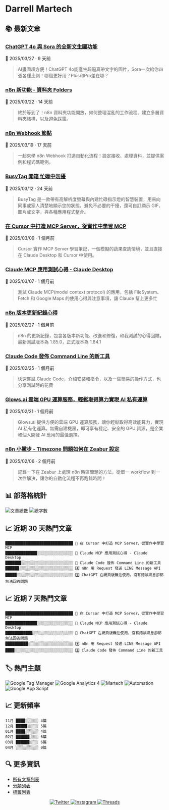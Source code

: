 # Darrell Martech

## 📚 最新文章

### [ChatGPT 4o 與 Sora 的全新文生圖功能](https://www.darrelltw.com/chatgpt-sora-create-image-with-text/?utm_source=github_readme&utm_medium=referral)
📅 2025/03/27 · 9 天前

> AI畫圖超方便！ChatGPT 4o能產生超逼真帶文字的圖片，Sora一次給你四張各種比例！哪個更好用？Plus和Pro差在哪？


### [n8n 新功能 - 資料夾 Folders](https://www.darrelltw.com/n8n-new-feature-folders/?utm_source=github_readme&utm_medium=referral)
📅 2025/03/22 · 14 天前

> 終於等到了！n8n 資料夾功能開放，如何整理混亂的工作流程、建立多層資料夾結構，以及避免踩雷。


### [n8n Webhook 節點](https://www.darrelltw.com/n8n-webhook/?utm_source=github_readme&utm_medium=referral)
📅 2025/03/19 · 17 天前

> 一起來學 n8n Webhook 打造自動化流程！設定接收、處理資料，並提供案例和程式碼範例。


### [BusyTag 開箱 忙碌中勿擾](https://www.darrelltw.com/unboxing-busytag/?utm_source=github_readme&utm_medium=referral)
📅 2025/03/12 · 24 天前

> BusyTag 是一款帶有高解析度螢幕與內建忙碌指示燈的智慧裝置，用來向同事或家人清楚地顯示您的狀態，避免不必要的干擾，還可自訂顯示 GIF、圖片或文字，與各種應用程式整合。


### [在 Cursor 中打造 MCP Server，從實作中學習 MCP](https://www.darrelltw.com/cursor-mcp-server-guide/?utm_source=github_readme&utm_medium=referral)
📅 2025/03/09 · 1 個月前

> Cursor 實作 MCP Server 學習筆記，一個模擬的蔬果查詢情境，並且直接在 Claude Desktop 和 Cursor 中使用。


### [Claude MCP 應用測試心得 - Claude Desktop](https://www.darrelltw.com/claude-desktop-new-mcp-features-review/?utm_source=github_readme&utm_medium=referral)
📅 2025/03/07 · 1 個月前

> 測試 Claude MCP(model context protocol) 的應用，包括 FileSystem、Fetch 和 Google Maps 的使用心得與注意事項，讓 Claude 幫上更多忙


### [n8n 版本更新紀錄心得](https://www.darrelltw.com/n8n-update-log/?utm_source=github_readme&utm_medium=referral)
📅 2025/02/27 · 1 個月前

> n8n 的更新記錄，包含各版本新功能、改進和修復，和我測試的心得回饋。最新測試版本為 1.85.0，正式版本為 1.84.1


### [Claude Code 發佈 Command Line 的新工具](https://www.darrelltw.com/claude-code-new-command-line-tool/?utm_source=github_readme&utm_medium=referral)
📅 2025/02/25 · 1 個月前

> 快速嘗試 Claude Code，介紹安裝和指令，以及一些簡易的操作方式，也分享測試時的花費


### [Glows.ai 雲端 GPU 運算服務，輕鬆取得算力實現 AI 私有運算](https://www.darrelltw.com/glows-ai-cloud-gpu-service/?utm_source=github_readme&utm_medium=referral)
📅 2025/02/21 · 1 個月前

> Glows.ai 提供方便的雲端 GPU 運算服務，讓你輕鬆取得高效能算力，實現 AI 私有化運算。無需自建機房，即可享有穩定、安全的 GPU 資源，是企業和個人開發 AI 應用的最佳選擇。


### [n8n 小撇步 - Timezone 問題如何在 Zeabur 設定](https://www.darrelltw.com/n8n-with-zeabur-timezone-issue/?utm_source=github_readme&utm_medium=referral)
📅 2025/02/06 · 2 個月前

> 記錄一下在 Zeabur 上處理 n8n 時區問題的方法，從單一 workflow 到一次性解決，讓你的自動化流程不再跑錯時間！


## 📊 部落格統計
![文章總數](https://img.shields.io/badge/文章總數-88-blue?style=flat-square)
![總字數](https://img.shields.io/badge/總字數-208059+-blue?style=flat-square)

## 📈 近期 30 天熱門文章
```text
██████████████████████████████ 🥇 在 Cursor 中打造 MCP Server，從實作中學習 MCP
██████████████░░░░░░░░░░░░░░░░ 🥈 Claude MCP 應用測試心得 - Claude Desktop
███████░░░░░░░░░░░░░░░░░░░░░░░ 🥉 Claude Code 發佈 Command Line 的新工具
██████░░░░░░░░░░░░░░░░░░░░░░░░ 4️⃣ n8n 用 Request 發送 LINE Message API
█████░░░░░░░░░░░░░░░░░░░░░░░░░ 5️⃣ ChatGPT 在網頁版無法使用，沒有錯誤訊息卻都無法回答問題
```

## 📈 近期 7 天熱門文章
```text
██████████████████████████████ 🥇 在 Cursor 中打造 MCP Server，從實作中學習 MCP
██████████████░░░░░░░░░░░░░░░░ 🥈 Claude MCP 應用測試心得 - Claude Desktop
████████████░░░░░░░░░░░░░░░░░░ 🥉 ChatGPT 在網頁版無法使用，沒有錯誤訊息卻都無法回答問題
██████████░░░░░░░░░░░░░░░░░░░░ 4️⃣ n8n 用 Request 發送 LINE Message API
████░░░░░░░░░░░░░░░░░░░░░░░░░░ 5️⃣ Claude Code 發佈 Command Line 的新工具
```

## 🏷️ 熱門主題
![Google Tag Manager](https://img.shields.io/badge/Google%20Tag%20Manager-27-orange?style=flat-square) ![Google Analytics 4](https://img.shields.io/badge/Google%20Analytics%204-14-orange?style=flat-square) ![Martech](https://img.shields.io/badge/Martech-13-orange?style=flat-square) ![Automation](https://img.shields.io/badge/Automation-10-orange?style=flat-square) ![Google App Script](https://img.shields.io/badge/Google%20App%20Script-5-orange?style=flat-square)

## 📈 更新頻率
```text
11月 ████░░░░░░ 4篇
12月 █████░░░░░ 5篇
01月 ████░░░░░░ 4篇
02月 ██████░░░░ 6篇
03月 ██████░░░░ 6篇
04月 ░░░░░░░░░░ 0篇
```

## 🔍 更多資訊
- [所有文章列表](https://www.darrelltw.com/archives/)
- [分類列表](https://www.darrelltw.com/categories/)
- [標籤列表](https://www.darrelltw.com/tags/)

<div align="center">
  <a href="https://twitter.com/DarrellMarTech" target="_blank">
    <img src="https://img.shields.io/badge/Twitter-1DA1F2?style=for-the-badge&logo=twitter&logoColor=white" alt="Twitter">
  </a>
  <a href="https://www.instagram.com/darrell_tw_/" target="_blank">
    <img src="https://img.shields.io/badge/Instagram-E4405F?style=for-the-badge&logo=instagram&logoColor=white" alt="Instagram">
  </a>
  <a href="https://www.threads.net/@darrell_tw_" target="_blank">
    <img src="https://img.shields.io/badge/Threads-000000?style=for-the-badge&logo=threads&logoColor=white" alt="Threads">
  </a>
</div>
